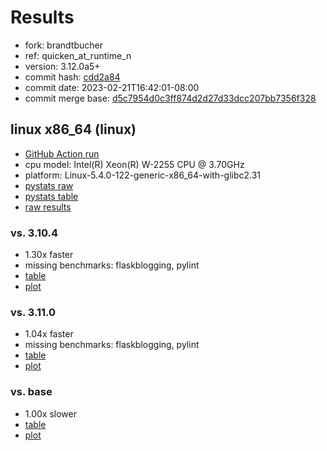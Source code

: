 # Results

- fork: brandtbucher
- ref: quicken_at_runtime_n
- version: 3.12.0a5+
- commit hash: [cdd2a84](https://github.com/brandtbucher/cpython/commit/cdd2a84)
- commit date: 2023-02-21T16:42:01-08:00
- commit merge base: [d5c7954d0c3ff874d2d27d33dcc207bb7356f328](https://github.com/brandtbucher/cpython/commit/d5c7954d0c3ff874d2d27d33dcc207bb7356f328)

## linux x86_64 (linux)

- [GitHub Action run](https://github.com/faster-cpython/benchmarking/actions/runs/4238219389)
- cpu model: Intel(R) Xeon(R) W-2255 CPU @ 3.70GHz
- platform: Linux-5.4.0-122-generic-x86_64-with-glibc2.31
- [pystats raw](bm-20230221-linux-x86_64-brandtbucher-quicken_at_runtime_n-3.12.0a5%2B-cdd2a84-pystats.json)
- [pystats table](bm-20230221-linux-x86_64-brandtbucher-quicken_at_runtime_n-3.12.0a5%2B-cdd2a84-pystats.md)
- [raw results](bm-20230221-linux-x86_64-brandtbucher-quicken_at_runtime_n-3.12.0a5%2B-cdd2a84.json)

### vs. 3.10.4

- 1.30x faster
- missing benchmarks: flaskblogging, pylint
- [table](bm-20230221-linux-x86_64-brandtbucher-quicken_at_runtime_n-3.12.0a5%2B-cdd2a84-vs-3.10.4.md)
- [plot](bm-20230221-linux-x86_64-brandtbucher-quicken_at_runtime_n-3.12.0a5%2B-cdd2a84-vs-3.10.4.png)

### vs. 3.11.0

- 1.04x faster
- missing benchmarks: flaskblogging, pylint
- [table](bm-20230221-linux-x86_64-brandtbucher-quicken_at_runtime_n-3.12.0a5%2B-cdd2a84-vs-3.11.0.md)
- [plot](bm-20230221-linux-x86_64-brandtbucher-quicken_at_runtime_n-3.12.0a5%2B-cdd2a84-vs-3.11.0.png)

### vs. base

- 1.00x slower
- [table](bm-20230221-linux-x86_64-brandtbucher-quicken_at_runtime_n-3.12.0a5%2B-cdd2a84-vs-base.md)
- [plot](bm-20230221-linux-x86_64-brandtbucher-quicken_at_runtime_n-3.12.0a5%2B-cdd2a84-vs-base.png)

